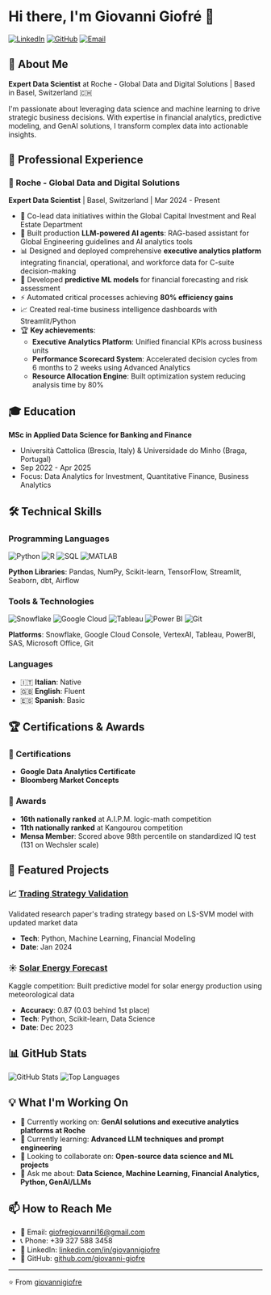 # Hi there, I'm Giovanni Giofré 👋

[![LinkedIn](https://img.shields.io/badge/LinkedIn-0077B5?style=for-the-badge&logo=linkedin&logoColor=white)](https://linkedin.com/in/giovannigiofre)
[![GitHub](https://img.shields.io/badge/GitHub-100000?style=for-the-badge&logo=github&logoColor=white)](https://github.com/giovanni-giofre)
[![Email](https://img.shields.io/badge/Email-D14836?style=for-the-badge&logo=gmail&logoColor=white)](mailto:giofregiovanni16@gmail.com)

## 🚀 About Me

**Expert Data Scientist** at Roche - Global Data and Digital Solutions | Based in Basel, Switzerland 🇨🇭

I'm passionate about leveraging data science and machine learning to drive strategic business decisions. With expertise in financial analytics, predictive modeling, and GenAI solutions, I transform complex data into actionable insights.

## 💼 Professional Experience

### 🔬 Roche - Global Data and Digital Solutions
**Expert Data Scientist** | Basel, Switzerland | Mar 2024 - Present

- 🎯 Co-lead data initiatives within the Global Capital Investment and Real Estate Department
- 🤖 Built production **LLM-powered AI agents**: RAG-based assistant for Global Engineering guidelines and AI analytics tools
- 📊 Designed and deployed comprehensive **executive analytics platform** integrating financial, operational, and workforce data for C-suite decision-making
- 🔮 Developed **predictive ML models** for financial forecasting and risk assessment
- ⚡ Automated critical processes achieving **80% efficiency gains**
- 📈 Created real-time business intelligence dashboards with Streamlit/Python
- 🏆 **Key achievements**:
  - **Executive Analytics Platform**: Unified financial KPIs across business units
  - **Performance Scorecard System**: Accelerated decision cycles from 6 months to 2 weeks using Advanced Analytics
  - **Resource Allocation Engine**: Built optimization system reducing analysis time by 80%

## 🎓 Education

**MSc in Applied Data Science for Banking and Finance**
- Università Cattolica (Brescia, Italy) & Universidade do Minho (Braga, Portugal)
- Sep 2022 - Apr 2025
- Focus: Data Analytics for Investment, Quantitative Finance, Business Analytics

## 🛠️ Technical Skills

### Programming Languages
![Python](https://img.shields.io/badge/Python-3776AB?style=flat-square&logo=python&logoColor=white)
![R](https://img.shields.io/badge/R-276DC3?style=flat-square&logo=r&logoColor=white)
![SQL](https://img.shields.io/badge/SQL-4479A1?style=flat-square&logo=mysql&logoColor=white)
![MATLAB](https://img.shields.io/badge/MATLAB-0076A8?style=flat-square&logo=mathworks&logoColor=white)

**Python Libraries**: Pandas, NumPy, Scikit-learn, TensorFlow, Streamlit, Seaborn, dbt, Airflow

### Tools & Technologies
![Snowflake](https://img.shields.io/badge/Snowflake-29B5E8?style=flat-square&logo=snowflake&logoColor=white)
![Google Cloud](https://img.shields.io/badge/Google_Cloud-4285F4?style=flat-square&logo=google-cloud&logoColor=white)
![Tableau](https://img.shields.io/badge/Tableau-E97627?style=flat-square&logo=tableau&logoColor=white)
![Power BI](https://img.shields.io/badge/Power_BI-F2C811?style=flat-square&logo=powerbi&logoColor=black)
![Git](https://img.shields.io/badge/Git-F05032?style=flat-square&logo=git&logoColor=white)

**Platforms**: Snowflake, Google Cloud Console, VertexAI, Tableau, PowerBI, SAS, Microsoft Office, Git

### Languages
- 🇮🇹 **Italian**: Native
- 🇬🇧 **English**: Fluent
- 🇪🇸 **Spanish**: Basic

## 🏆 Certifications & Awards

### 📜 Certifications
- **Google Data Analytics Certificate**
- **Bloomberg Market Concepts**

### 🥇 Awards
- **16th nationally ranked** at A.I.P.M. logic-math competition
- **11th nationally ranked** at Kangourou competition
- **Mensa Member**: Scored above 98th percentile on standardized IQ test (131 on Wechsler scale)

## 🔬 Featured Projects

### 📈 [Trading Strategy Validation](https://github.com/giovannigiofre)
Validated research paper's trading strategy based on LS-SVM model with updated market data
- **Tech**: Python, Machine Learning, Financial Modeling
- **Date**: Jan 2024

### ☀️ [Solar Energy Forecast](https://github.com/giovannigiofre)
Kaggle competition: Built predictive model for solar energy production using meteorological data
- **Accuracy**: 0.87 (0.03 behind 1st place)
- **Tech**: Python, Scikit-learn, Data Science
- **Date**: Dec 2023

## 📊 GitHub Stats

![GitHub Stats](https://github-readme-stats.vercel.app/api?username=giovannigiofre&show_icons=true&theme=radical&hide_border=true)
![Top Languages](https://github-readme-stats.vercel.app/api/top-langs/?username=giovannigiofre&layout=compact&theme=radical&hide_border=true)

## 💡 What I'm Working On

- 🔭 Currently working on: **GenAI solutions and executive analytics platforms at Roche**
- 🌱 Currently learning: **Advanced LLM techniques and prompt engineering**
- 👯 Looking to collaborate on: **Open-source data science and ML projects**
- 💬 Ask me about: **Data Science, Machine Learning, Financial Analytics, Python, GenAI/LLMs**

## 📫 How to Reach Me

- 📧 Email: giofregiovanni16@gmail.com
- 📞 Phone: +39 327 588 3458
- 💼 LinkedIn: [linkedin.com/in/giovannigiofre](https://linkedin.com/in/giovannigiofre)
- 🐙 GitHub: [github.com/giovanni-giofre](https://github.com/giovanni-giofre)

---

⭐️ From [giovannigiofre](https://github.com/giovannigiofre)
